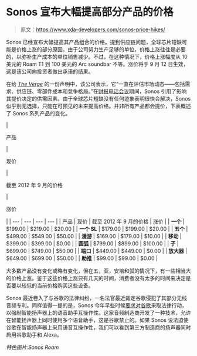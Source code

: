 # Sonos 宣布大幅提高部分产品的价格

> 原文：<https://www.xda-developers.com/sonos-price-hikes/>

Sonos 已经宣布大幅提高其产品组合的价格。提到供应链问题，全球芯片短缺可能是价格上涨的部分原因。由于公司努力生产足够的单位，价格上涨往往是必要的，以弥补生产成本的单位销售减少。不过，在这种情况下，价格上涨幅度从 10 美元的 Roam T1 到 100 美元的 Arc soundbar 不等。涨价将于 9 月 12 日生效，这是该公司向投资者做出承诺的结果。

在给 [*The Verge*](https://www.theverge.com/2021/9/10/22667044/sonos-speaker-price-increases-announce-september-12) 的一份声明中，该公司表示，它“一直在评估市场动态——包括需求、供应链、零部件成本和竞争格局。”在[财报电话会议](https://s22.q4cdn.com/672173472/files/doc_financials/2021/q3/FINAL-SONO-3Q21-Conference-Call-Transcript.pdf)期间，Sonos 引用了影响其提价决定的供需因素。由于全球芯片短缺没有任何迹象表明很快会解决，Sonos 似乎别无选择，只能在可预见的未来提高价格。并非所有产品都会提价，下表概述了 Sonos 系列产品的变化。

| 

产品

 | 

现价

 | 

截至 2012 年 9 月的价格

 | 

涨价

 |
| --- | --- | --- | --- |
| 产品 | 现价 | 截至 2012 年 9 月的价格 | 涨价 |
| **一个** | $199.00 | $219.00 | $20.00 |
| **一个 SL** | $179.00 | $199.00 | $20.00 |
| **五个** | $499.00 | $549.00 | $50.00 |
| **漫游** | $169.00 | $179.00 | $10.00 |
| **移动** | $399.00 | $399.00 | $0.00 |
| **圆弧** | $799.00 | $899.00 | $100.00 |
| **子** | $699.00 | $749.00 | $50.00 |
| **端口** | $449.00 | $449.00 | $0.00 |
| **放大器** | $649.00 | $699.00 | $50.00 |
| **助推** | $99.00 | $99.00 | $0.00 |

大多数产品没有变化或略有变化，但在五，亚，安培和弧的情况下，有一些相当大的价格上涨。鉴于这些价格上涨只有几天的时间，消费者没有太多的时间来决定是否要以较低的当前价格购买这些设备。

Sonos 最近卷入了与谷歌的法律纠纷，一名法官最近裁定谷歌侵犯了其部分无线音频专利。同样值得一提的是，Sonos 今年早些时候[要求对谷歌](https://www.xda-developers.com/sonos-demands-amazon-google-voice-interoperability/)采取法律行动，以强制智能扬声器上的语音助手互操作性。这家音频制造商开发了一种技术，允许在智能扬声器上同时使用多个语音助手，这是谷歌禁止的。如果 Sonos 设法迫使谷歌在智能扬声器上采用语音互操作性，我们可以看到第三方制造商的扬声器同时启用谷歌助手和 Alexa。

*特色图片:Sonos Roam*